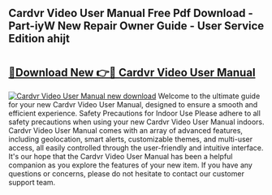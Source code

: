 ## Cardvr Video User Manual Free Pdf Download - Part-iyW New Repair Owner Guide - User Service Edition ahijt

# <h2><a href="http://cf19569.oget.top/?id=Cardvr+Video+User+Manual">🔗Download New 👉🔴 Cardvr Video User Manual</a></h2>

[![Cardvr Video User Manual new download](https://i.imgur.com/5g1atiW.png)](http://cf19569.oget.top/?id=Cardvr+Video+User+Manual)
Welcome to the ultimate guide for your new Cardvr Video User Manual, designed to ensure a smooth and efficient experience. Safety Precautions for Indoor Use Please adhere to all safety precautions when using your new Cardvr Video User Manual indoors. Cardvr Video User Manual comes with an array of advanced features, including geolocation, smart alerts, customizable themes, and multi-user access, all easily controlled through the user-friendly and intuitive interface. It's our hope that the Cardvr Video User Manual has been a helpful companion as you explore the features of your new item. If you have any questions or concerns, please do not hesitate to contact our customer support team.

